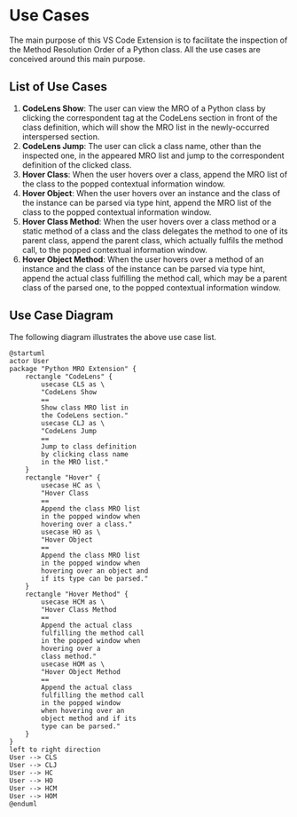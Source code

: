 # Use Cases

The main purpose of this VS Code Extension is to facilitate the inspection of the Method Resolution Order of a Python class.
All the use cases are conceived around this main purpose.

## List of Use Cases

1. **CodeLens Show**: The user can view the MRO of a Python class by clicking the correspondent tag at the CodeLens section in front of the class definition, which will show the MRO list in the newly-occurred interspersed section.
2. **CodeLens Jump**: The user can click a class name, other than the inspected one, in the appeared MRO list and jump to the correspondent definition of the clicked class.
3. **Hover Class**: When the user hovers over a class, append the MRO list of the class to the popped contextual information window.
4. **Hover Object**: When the user hovers over an instance and the class of the instance can be parsed via type hint, append the MRO list of the class to the popped contextual information window.
5. **Hover Class Method**: When the user hovers over a class method or a static method of a class and the class delegates the method to one of its parent class, append the parent class, which actually fulfils the method call, to the popped contextual information window.
6. **Hover Object Method**: When the user hovers over a method of an instance and the class of the instance can be parsed via type hint, append the actual class fulfilling the method call, which may be a parent class of the parsed one, to the popped contextual information window.

## Use Case Diagram

The following diagram illustrates the above use case list.

```plantuml
@startuml
actor User
package "Python MRO Extension" {
    rectangle "CodeLens" {
        usecase CLS as \
        "CodeLens Show
        ==
        Show class MRO list in
        the CodeLens section."
        usecase CLJ as \
        "CodeLens Jump
        ==
        Jump to class definition
        by clicking class name
        in the MRO list."
    }
    rectangle "Hover" {
        usecase HC as \
        "Hover Class
        ==
        Append the class MRO list
        in the popped window when
        hovering over a class."
        usecase HO as \
        "Hover Object
        ==
        Append the class MRO list
        in the popped window when
        hovering over an object and
        if its type can be parsed."
    }
    rectangle "Hover Method" {
        usecase HCM as \
        "Hover Class Method
        ==
        Append the actual class
        fulfilling the method call
        in the popped window when
        hovering over a
        class method."
        usecase HOM as \
        "Hover Object Method
        ==
        Append the actual class
        fulfilling the method call
        in the popped window
        when hovering over an
        object method and if its
        type can be parsed."
    }
}
left to right direction
User --> CLS
User --> CLJ
User --> HC
User --> HO
User --> HCM
User --> HOM
@enduml
```
